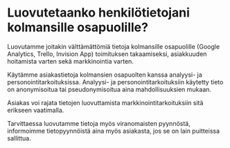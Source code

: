 # Luovutetaanko henkilötietojani kolmansille osapuolille?

Luovutamme joitakin välttämättömiä tietoja kolmansille osapuolille (Google Analytics, Trello, Invision App) toimituksen takaamiseksi, asiakkuuden hoitamista varten sekä markkinointia varten.

Käytämme asiakastietoja kolmansien osapuolten kanssa analyysi- ja personointitarkoituksissa. Analyysi- ja personointitarkoituksiin käytetty tieto on anonymisoitua tai pseudonymisoitua aina mahdollisuuksien mukaan.

Asiakas voi rajata tietojen luovuttamista markkinointitarkoituksiin sitä erikseen vaatimalla.

Tarvittaessa luovutamme tietoja myös viranomaisten pyynnöstä, informoimme tietopyynnöistä aina myös asiakasta, jos se on lain puitteissa sallittua.
